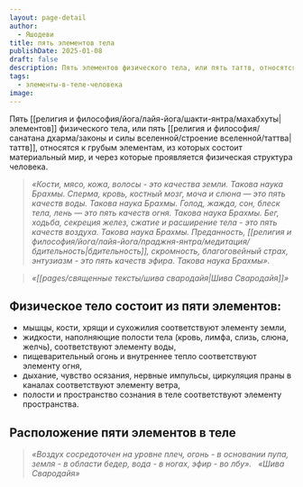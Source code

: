 ```yaml
---
layout: page-detail
author:
  - Яшодеви
title: пять элементов тела
publishDate: 2025-01-08
draft: false
description: Пять элементов физического тела, или пять таттв, относятся к грубым элементам, из которых состоит материальный мир, и через которые проявляется физическая структура человека.
tags:
  - элементы-в-теле-человека
image:
---
```

Пять [[религия и философия/йога/лайя-йога/шакти-янтра/махабхуты|элементов]] физического тела, или пять [[религия и философия/санатана дхарма/законы и силы вселенной/строение вселенной/таттва|таттв]], относятся к грубым элементам, из которых состоит материальный мир, и через которые проявляется физическая структура человека.

>*«Кости, мясо, кожа, волосы - это качества земли. Такова наука Брахмы. Сперма, кровь, костный мозг, моча и слюна — это пять качеств воды. Такова наука Брахмы. Голод, жажда, сон, блеск тела, лень — это пять качеств огня. Такова наука Брахмы. Бег, ходьба, секреция желез, сжатие и расширение тела - это пять качеств воздуха. Такова наука Брахмы. Преданность, [[религия и философия/йога/лайя-йога/праджня-янтра/медитация/бдительность|бдительность]], скромность, благоговейный страх, энтузиазм - это пять качеств эфира. Такова наука Брахмы».*

>*«[[pages/священные тексты/шива свародайя|Шива Свародайя]]»*

## Физическое тело состоит из пяти элементов: 
- мышцы, кости, хрящи и сухожилия соответствуют элементу земли, 
- жидкости, наполняющие полости тела (кровь, лимфа, слизь, слюна, желчь), соответствуют элементу воды, 
- пищеварительный огонь и внутреннее тепло соответствуют элементу огня, 
- дыхание, чувство осязания, нервные импульсы, циркуляция праны в каналах соответствуют элементу ветра, 
- полости и пространство сознания в теле соответствуют элементу пространства. 

## Расположение пяти элементов в теле 
>*«Воздух сосредоточен на уровне плеч, огонь - в основании пупа, земля - в области бедер, вода - в ногах, эфир - во лбу».*
  
>*«Шива Свародайя»*

